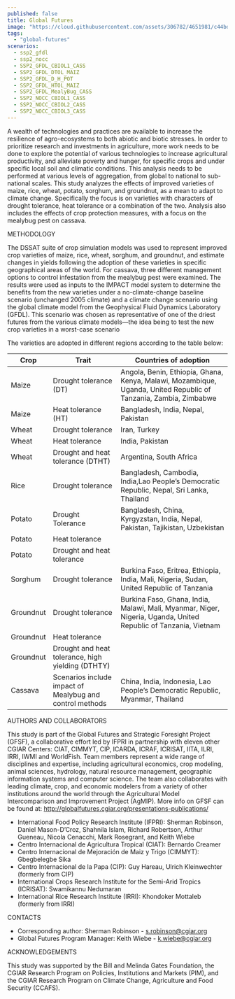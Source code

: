 ```yaml
---
published: false
title: Global Futures
image: "https://cloud.githubusercontent.com/assets/306782/4651981/c44bd396-54a0-11e4-8fb9-22e9e2bf0ca8.png"
tags:
  - "global-futures"
scenarios:
  - ssp2_gfdl
  - ssp2_nocc
  - SSP2_GFDL_CBIOL1_CASS
  - SSP2_GFDL_DTOL_MAIZ
  - SSP2_GFDL_D_H_POT
  - SSP2_GFDL_HTOL_MAIZ
  - SSP2_GFDL_MealyBug_CASS
  - SSP2_NOCC_CBIOL1_CASS
  - SSP2_NOCC_CBIOL2_CASS
  - SSP2_NOCC_CBIOL3_CASS
---
```


A wealth of technologies and practices are available to increase the resilience of agro-ecosystems to both abiotic and biotic stresses. In order to prioritize research and investments in agriculture, more work needs to be done to explore the potential of various technologies to increase agricultural productivity, and alleviate poverty and hunger, for specific crops and under specific local soil and climatic conditions. This analysis needs to be performed at various levels of aggregation, from global to national to sub-national scales. This study analyzes the effects of improved varieties of maize, rice, wheat, potato, sorghum, and groundnut, as a mean to adapt to climate change. Specifically the focus is on varieties with characters of drought tolerance, heat tolerance or a combination of the two. Analysis also includes the effects of crop protection measures, with a focus on the mealybug pest on cassava.

METHODOLOGY

The DSSAT suite of crop simulation models was used to represent improved crop varieties of maize, rice, wheat, sorghum, and groundnut, and estimate changes in yields following the adoption of these varieties in specific geographical areas of the world. For cassava, three different management options to control infestation from the mealybug pest were examined. The results were used as inputs to the IMPACT model system to determine the benefits from the new varieties under a no-climate-change baseline scenario (unchanged 2005 climate) and a climate change scenario using the global climate model from the Geophysical Fluid Dynamics Laboratory (GFDL). This scenario was chosen as representative of one of the driest futures from the various climate models—the idea being to test the new crop varieties in a worst-case scenario

The varieties are adopted in different regions according to the table below:

| Crop | Trait | Countries of adoption |
| - | - | - |
| Maize	| Drought tolerance (DT) | Angola, Benin, Ethiopia, Ghana, Kenya, Malawi, Mozambique, Uganda, United Republic of Tanzania, Zambia, Zimbabwe |
| Maize	| Heat tolerance (HT) | Bangladesh, India, Nepal, Pakistan |
| Wheat	| Drought tolerance | Iran, Turkey |
| Wheat	| Heat tolerance | India, Pakistan |
| Wheat	| Drought and heat tolerance (DTHT) | Argentina, South Africa |
| Rice	| Drought tolerance | Bangladesh, Cambodia, India,Lao People’s Democratic Republic, Nepal, Sri Lanka, Thailand |
| Potato | Drought Tolerance | Bangladesh, China, Kyrgyzstan, India, Nepal, Pakistan, Tajikistan, Uzbekistan |
| Potato | Heat tolerance |  |
| Potato | Drought and heat tolerance | |
| Sorghum | Drought tolerance | Burkina Faso, Eritrea, Ethiopia, India, Mali, Nigeria, Sudan, United Republic of Tanzania |
| Groundnut | Drought tolerance	| Burkina Faso, Ghana, India, Malawi, Mali, Myanmar, Niger, Nigeria, Uganda, United Republic of Tanzania, Vietnam |
| Groundnut | Heat tolerance |  |
| Groundnut | Drought and heat tolerance, high yielding (DTHTY) | 	 |
| Cassava | Scenarios include impact of Mealybug and control methods | China, India, Indonesia, Lao People’s Democratic Republic, Myanmar, Thailand |

AUTHORS AND COLLABORATORS

This study is part of the Global Futures and Strategic Foresight Project (GFSF), a collaborative effort led by IFPRI in partnership with eleven other CGIAR Centers: CIAT, CIMMYT, CIP, ICARDA, ICRAF, ICRISAT, IITA, ILRI, IRRI, IWMI and WorldFish. Team members represent a wide range of disciplines and expertise, including agricultural economics, crop modeling, animal sciences, hydrology, natural resource management, geographic information systems and computer science. The team also collaborates with leading climate, crop, and economic modelers from a variety of other institutions around the world through the Agricultural Model Intercomparison and Improvement Project (AgMIP).
More info on GFSF can be found at: http://globalfutures.cgiar.org/presentations-publications/

- International Food Policy Research Institute (IFPRI): Sherman Robinson, Daniel Mason-D’Croz, Shahnila Islam, Richard Robertson, Arthur Gueneau, Nicola Cenacchi, Mark Rosegrant, and Keith Wiebe
- Centro Internacional de Agricultura Tropical (CIAT): Bernardo Creamer
- Centro Internacional de Mejoración de Maiz y Trigo (CIMMYT): Gbegbelegbe Sika
- Centro Internacional de la Papa (CIP): Guy Hareau, Ulrich Kleinwechter (formerly from CIP)
- International Crops Research Institute for the Semi-Arid Tropics (ICRISAT): Swamikannu Nedumaran
- International Rice Research Institute (IRRI): Khondoker Mottaleb (formerly from IRRI)

CONTACTS

- Corresponding author: Sherman Robinson - s.robinson@cgiar.org
- Global Futures Program Manager: Keith Wiebe - k.wiebe@cgiar.org

ACKNOWLEDGEMENTS

This study was supported by the Bill and Melinda Gates Foundation, the CGIAR Research Program on Policies, Institutions and Markets (PIM), and the CGIAR Research Program on Climate Change, Agriculture and Food Security (CCAFS).
